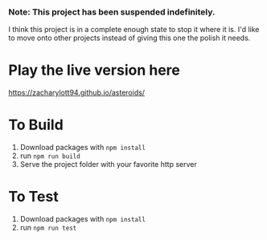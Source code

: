 ### Note: This project has been suspended indefinitely.
I think this project is in a complete enough state to stop it where it is. I'd like to move onto other projects instead of giving this one the polish it needs.

# Play the live version here

https://zacharylott94.github.io/asteroids/

# To Build

1. Download packages with `npm install`
2. run `npm run build`
3. Serve the project folder with your favorite http server

# To Test

1. Download packages with `npm install`
2. run `npm run test`
